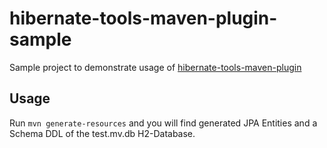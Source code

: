 # hibernate-tools-maven-plugin-sample
Sample project to demonstrate usage of [hibernate-tools-maven-plugin](https://github.com/hibernate/hibernate-tools/tree/master/maven)

## Usage
Run `mvn generate-resources` and you will find generated JPA Entities and a Schema DDL of the test.mv.db H2-Database.
